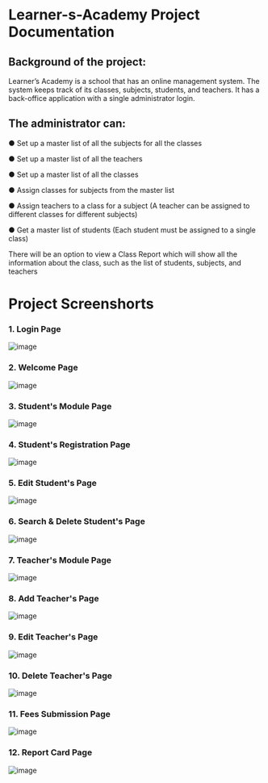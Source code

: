 # Learner-s-Academy Project Documentation
## Background of the project:
Learner’s Academy is a school that has an online management system. The system keeps track of its classes, subjects, students, and teachers. It has a back-office application with a single administrator login.
## The administrator can:
● Set up a master list of all the subjects for all the classes

● Set up a master list of all the teachers

● Set up a master list of all the classes

● Assign classes for subjects from the master list

● Assign teachers to a class for a subject (A teacher can be assigned to different classes for different subjects)

● Get a master list of students (Each student must be assigned to a single class)
     

There will be an option to view a Class Report which will show all the information about the class, such as the list of students, subjects, and teachers
# Project Screenshorts
### 1. Login Page
![image](https://user-images.githubusercontent.com/127380979/224728875-960feb75-6c9c-44a4-8ca9-b554c812eef1.png)
### 2. Welcome Page
![image](https://user-images.githubusercontent.com/127380979/224728995-b004c58c-e22d-4840-98d8-26194bbc3765.png)
### 3. Student's Module Page
![image](https://user-images.githubusercontent.com/127380979/224729076-1fc8a982-4b70-4939-ab9e-d07ff89f0713.png)
### 4. Student's Registration Page
![image](https://user-images.githubusercontent.com/127380979/224729813-784c5112-34b8-421b-b99e-d522cc7bb05a.png)
### 5. Edit Student's Page
![image](https://user-images.githubusercontent.com/127380979/224729986-a6828e63-2fe8-4ade-ad7f-ea7652e02321.png)
### 6. Search & Delete Student's Page
![image](https://user-images.githubusercontent.com/127380979/224730534-365d4d85-27ae-45b9-97ff-8609f0d0c4f3.png)
### 7. Teacher's Module Page
![image](https://user-images.githubusercontent.com/127380979/224730984-86a26237-ceec-4dd6-bb82-da03c6202fd6.png)
### 8. Add Teacher's Page
![image](https://user-images.githubusercontent.com/127380979/224731183-b6844c46-ee26-4d07-8164-b5e32a0d2406.png)
### 9. Edit Teacher's Page
![image](https://user-images.githubusercontent.com/127380979/224731413-c90dab08-07a3-449a-9478-3e32cce44b03.png)
### 10. Delete Teacher's Page
![image](https://user-images.githubusercontent.com/127380979/224732111-eb2f36d1-e11c-499f-8905-07446f3a858e.png)
### 11. Fees Submission Page
![image](https://user-images.githubusercontent.com/127380979/224732264-3e9f7cd7-e0a6-4ec9-898c-78c96f5c07be.png)
### 12. Report Card Page
![image](https://user-images.githubusercontent.com/127380979/224732410-5433034d-f71e-4109-a982-c7bb3f0d3ff6.png)


